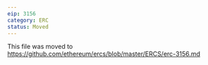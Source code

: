 ```yaml
---
eip: 3156
category: ERC
status: Moved
---
```


This file was moved to https://github.com/ethereum/ercs/blob/master/ERCS/erc-3156.md
